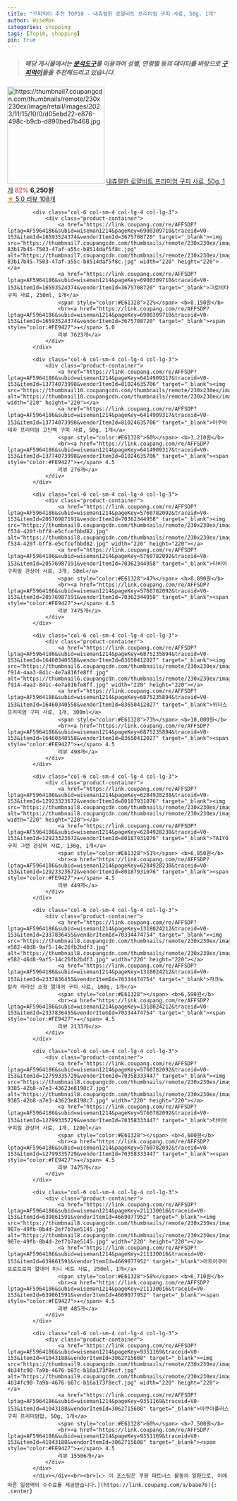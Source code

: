 ```yaml
---
title: "구피먹이 추천 TOP10 - 내츄럴한 로얄비트 프리미엄 구피 사료, 50g, 1개"
author: WiseMan
categories: shopping
tags: [Top10, shopping]
pin: true
---
```


> ##### 해당 게시물에서는 [**분석도구**](https://itemscout.io/)를 이용하여 **성별**, **연령별** 등의 데이터를 바탕으로 [**구피먹이**](https://link.coupang.com/a/baae76)들을 추천해드리고 있습니다.
<div class="container"><div class="row">
            <div class="col-6 col-sm-4 col-lg-4 col-lg-3">
                <div class="product-container">
                    <a href="https://link.coupang.com/re/AFFSDP?lptag=AF5964186&subid=wiseman1214&pageKey=7718445163&traceid=V0-153&itemId=20707952701&vendorItemId=87779076738" target="_blank"><img src="https://thumbnail7.coupangcdn.com/thumbnails/remote/230x230ex/image/retail/images/2023/11/15/10/0/d05ebd22-e876-498c-b9cb-d890bed7b468.jpg" alt="https://thumbnail7.coupangcdn.com/thumbnails/remote/230x230ex/image/retail/images/2023/11/15/10/0/d05ebd22-e876-498c-b9cb-d890bed7b468.jpg" width="220" height="220"></a>
                    <a href="https://link.coupang.com/re/AFFSDP?lptag=AF5964186&subid=wiseman1214&pageKey=7718445163&traceid=V0-153&itemId=20707952701&vendorItemId=87779076738" target="_blank">내츄럴한 로얄비트 프리미엄 구피 사료, 50g, 1개</a>
                    <span style="color:#E61328">82%</span> <b>6,250원</b>
                    <br><a href="https://link.coupang.com/re/AFFSDP?lptag=AF5964186&subid=wiseman1214&pageKey=7718445163&traceid=V0-153&itemId=20707952701&vendorItemId=87779076738" target="_blank"><span style="color:#FE9427">★</span> 5.0
                    리뷰 108개</a>
                </div>
            </div>
            
            <div class="col-6 col-sm-4 col-lg-4 col-lg-3">
                <div class="product-container">
                    <a href="https://link.coupang.com/re/AFFSDP?lptag=AF5964186&subid=wiseman1214&pageKey=6900309710&traceid=V0-153&itemId=16593524374&vendorItemId=3675708720" target="_blank"><img src="https://thumbnail7.coupangcdn.com/thumbnails/remote/230x230ex/image/retail/images/1754315172999604-83b17b45-7503-47af-a55c-b8514daf5f8c.jpg" alt="https://thumbnail7.coupangcdn.com/thumbnails/remote/230x230ex/image/retail/images/1754315172999604-83b17b45-7503-47af-a55c-b8514daf5f8c.jpg" width="220" height="220"></a>
                    <a href="https://link.coupang.com/re/AFFSDP?lptag=AF5964186&subid=wiseman1214&pageKey=6900309710&traceid=V0-153&itemId=16593524374&vendorItemId=3675708720" target="_blank">그로비타 구피 사료, 250ml, 1개</a>
                    <span style="color:#E61328">22%</span> <b>8,150원</b>
                    <br><a href="https://link.coupang.com/re/AFFSDP?lptag=AF5964186&subid=wiseman1214&pageKey=6900309710&traceid=V0-153&itemId=16593524374&vendorItemId=3675708720" target="_blank"><span style="color:#FE9427">★</span> 5.0
                    리뷰 7623개</a>
                </div>
            </div>
            
            <div class="col-6 col-sm-4 col-lg-4 col-lg-3">
                <div class="product-container">
                    <a href="https://link.coupang.com/re/AFFSDP?lptag=AF5964186&subid=wiseman1214&pageKey=6414909317&traceid=V0-153&itemId=13774073998&vendorItemId=81024635706" target="_blank"><img src="https://thumbnail10.coupangcdn.com/thumbnails/remote/230x230ex/image/rs_quotation_api/lubtprb7/569c60e6b08b431ab1723a6e40d6ff81.jpg" alt="https://thumbnail10.coupangcdn.com/thumbnails/remote/230x230ex/image/rs_quotation_api/lubtprb7/569c60e6b08b431ab1723a6e40d6ff81.jpg" width="220" height="220"></a>
                    <a href="https://link.coupang.com/re/AFFSDP?lptag=AF5964186&subid=wiseman1214&pageKey=6414909317&traceid=V0-153&itemId=13774073998&vendorItemId=81024635706" target="_blank">아쿠아테라 프리미엄 고단백 구피 사료, 50g, 1개</a>
                    <span style="color:#E61328">60%</span> <b>3,210원</b>
                    <br><a href="https://link.coupang.com/re/AFFSDP?lptag=AF5964186&subid=wiseman1214&pageKey=6414909317&traceid=V0-153&itemId=13774073998&vendorItemId=81024635706" target="_blank"><span style="color:#FE9427">★</span> 4.5
                    리뷰 276개</a>
                </div>
            </div>
            
            <div class="col-6 col-sm-4 col-lg-4 col-lg-3">
                <div class="product-container">
                    <a href="https://link.coupang.com/re/AFFSDP?lptag=AF5964186&subid=wiseman1214&pageKey=5760782092&traceid=V0-153&itemId=20576987191&vendorItemId=70362344958" target="_blank"><img src="https://thumbnail8.coupangcdn.com/thumbnails/remote/230x230ex/image/retail/images/2020/03/04/19/3/2ebf598d-f534-420f-bff8-e5cfcefbbd82.jpg" alt="https://thumbnail8.coupangcdn.com/thumbnails/remote/230x230ex/image/retail/images/2020/03/04/19/3/2ebf598d-f534-420f-bff8-e5cfcefbbd82.jpg" width="220" height="220"></a>
                    <a href="https://link.coupang.com/re/AFFSDP?lptag=AF5964186&subid=wiseman1214&pageKey=5760782092&traceid=V0-153&itemId=20576987191&vendorItemId=70362344958" target="_blank">타비아 구피밀 관상어 사료, 3개, 50ml</a>
                    <span style="color:#E61328">47%</span> <b>8,890원</b>
                    <br><a href="https://link.coupang.com/re/AFFSDP?lptag=AF5964186&subid=wiseman1214&pageKey=5760782092&traceid=V0-153&itemId=20576987191&vendorItemId=70362344958" target="_blank"><span style="color:#FE9427">★</span> 4.5
                    리뷰 7475개</a>
                </div>
            </div>
            
            <div class="col-6 col-sm-4 col-lg-4 col-lg-3">
                <div class="product-container">
                    <a href="https://link.coupang.com/re/AFFSDP?lptag=AF5964186&subid=wiseman1214&pageKey=6875235894&traceid=V0-153&itemId=16460340558&vendorItemId=83650412027" target="_blank"><img src="https://thumbnail6.coupangcdn.com/thumbnails/remote/230x230ex/image/retail/images/2022/10/28/13/3/ff5e4c17-f914-4aa3-841c-4e7a816fe8ff.jpg" alt="https://thumbnail6.coupangcdn.com/thumbnails/remote/230x230ex/image/retail/images/2022/10/28/13/3/ff5e4c17-f914-4aa3-841c-4e7a816fe8ff.jpg" width="220" height="220"></a>
                    <a href="https://link.coupang.com/re/AFFSDP?lptag=AF5964186&subid=wiseman1214&pageKey=6875235894&traceid=V0-153&itemId=16460340558&vendorItemId=83650412027" target="_blank">위더스 프리미엄 구피 사료, 1개, 300ml</a>
                    <span style="color:#E61328">73%</span> <b>10,000원</b>
                    <br><a href="https://link.coupang.com/re/AFFSDP?lptag=AF5964186&subid=wiseman1214&pageKey=6875235894&traceid=V0-153&itemId=16460340558&vendorItemId=83650412027" target="_blank"><span style="color:#FE9427">★</span> 4.5
                    리뷰 498개</a>
                </div>
            </div>
            
            <div class="col-6 col-sm-4 col-lg-4 col-lg-3">
                <div class="product-container">
                    <a href="https://link.coupang.com/re/AFFSDP?lptag=AF5964186&subid=wiseman1214&pageKey=6284928238&traceid=V0-153&itemId=12923323672&vendorItemId=80187931076" target="_blank"><img src="https://thumbnail8.coupangcdn.com/thumbnails/remote/230x230ex/image/rs_quotation_api/trmtct92/d5a8b2a7bd28402da74836322160b8b6.jpg" alt="https://thumbnail8.coupangcdn.com/thumbnails/remote/230x230ex/image/rs_quotation_api/trmtct92/d5a8b2a7bd28402da74836322160b8b6.jpg" width="220" height="220"></a>
                    <a href="https://link.coupang.com/re/AFFSDP?lptag=AF5964186&subid=wiseman1214&pageKey=6284928238&traceid=V0-153&itemId=12923323672&vendorItemId=80187931076" target="_blank">TAIYO 구피 그랜 관상어 사료, 130g, 1개</a>
                    <span style="color:#E61328">51%</span> <b>6,850원</b>
                    <br><a href="https://link.coupang.com/re/AFFSDP?lptag=AF5964186&subid=wiseman1214&pageKey=6284928238&traceid=V0-153&itemId=12923323672&vendorItemId=80187931076" target="_blank"><span style="color:#FE9427">★</span> 4.5
                    리뷰 449개</a>
                </div>
            </div>
            
            <div class="col-6 col-sm-4 col-lg-4 col-lg-3">
                <div class="product-container">
                    <a href="https://link.coupang.com/re/AFFSDP?lptag=AF5964186&subid=wiseman1214&pageKey=1318024212&traceid=V0-153&itemId=2337836455&vendorItemId=70334474754" target="_blank"><img src="https://thumbnail8.coupangcdn.com/thumbnails/remote/230x230ex/image/retail/images/2020/03/04/20/7/362c71d8-e582-46d8-9af5-14c26fb2bdf3.jpg" alt="https://thumbnail8.coupangcdn.com/thumbnails/remote/230x230ex/image/retail/images/2020/03/04/20/7/362c71d8-e582-46d8-9af5-14c26fb2bdf3.jpg" width="220" height="220"></a>
                    <a href="https://link.coupang.com/re/AFFSDP?lptag=AF5964186&subid=wiseman1214&pageKey=1318024212&traceid=V0-153&itemId=2337836455&vendorItemId=70334474754" target="_blank">자크노 칼라 카라신 소형 열대어 구피 사료, 100g, 1개</a>
                    <span style="color:#E61328"></span> <b>6,590원</b>
                    <br><a href="https://link.coupang.com/re/AFFSDP?lptag=AF5964186&subid=wiseman1214&pageKey=1318024212&traceid=V0-153&itemId=2337836455&vendorItemId=70334474754" target="_blank"><span style="color:#FE9427">★</span> 4.5
                    리뷰 2133개</a>
                </div>
            </div>
            
            <div class="col-6 col-sm-4 col-lg-4 col-lg-3">
                <div class="product-container">
                    <a href="https://link.coupang.com/re/AFFSDP?lptag=AF5964186&subid=wiseman1214&pageKey=5760782092&traceid=V0-153&itemId=12799335729&vendorItemId=70358333447" target="_blank"><img src="https://thumbnail8.coupangcdn.com/thumbnails/remote/230x230ex/image/retail/images/2020/03/04/19/4/b5607c7c-9385-42b8-a7e3-43623e8198c7.jpg" alt="https://thumbnail8.coupangcdn.com/thumbnails/remote/230x230ex/image/retail/images/2020/03/04/19/4/b5607c7c-9385-42b8-a7e3-43623e8198c7.jpg" width="220" height="220"></a>
                    <a href="https://link.coupang.com/re/AFFSDP?lptag=AF5964186&subid=wiseman1214&pageKey=5760782092&traceid=V0-153&itemId=12799335729&vendorItemId=70358333447" target="_blank">타비아 구피밀 관상어 사료, 1개, 120ml</a>
                    <span style="color:#E61328"></span> <b>4,600원</b>
                    <br><a href="https://link.coupang.com/re/AFFSDP?lptag=AF5964186&subid=wiseman1214&pageKey=5760782092&traceid=V0-153&itemId=12799335729&vendorItemId=70358333447" target="_blank"><span style="color:#FE9427">★</span> 4.5
                    리뷰 7475개</a>
                </div>
            </div>
            
            <div class="col-6 col-sm-4 col-lg-4 col-lg-3">
                <div class="product-container">
                    <a href="https://link.coupang.com/re/AFFSDP?lptag=AF5964186&subid=wiseman1214&pageKey=211130016&traceid=V0-153&itemId=639861591&vendorItemId=4669077952" target="_blank"><img src="https://thumbnail8.coupangcdn.com/thumbnails/remote/230x230ex/image/retail/images/2019/04/22/15/2/0010d5ea-987e-49fb-8b4d-2ef7b7ae5145.jpg" alt="https://thumbnail8.coupangcdn.com/thumbnails/remote/230x230ex/image/retail/images/2019/04/22/15/2/0010d5ea-987e-49fb-8b4d-2ef7b7ae5145.jpg" width="220" height="220"></a>
                    <a href="https://link.coupang.com/re/AFFSDP?lptag=AF5964186&subid=wiseman1214&pageKey=211130016&traceid=V0-153&itemId=639861591&vendorItemId=4669077952" target="_blank">아트아쿠아 프로트로피 열대어 미니 비트 사료, 250ml, 1개</a>
                    <span style="color:#E61328">58%</span> <b>6,710원</b>
                    <br><a href="https://link.coupang.com/re/AFFSDP?lptag=AF5964186&subid=wiseman1214&pageKey=211130016&traceid=V0-153&itemId=639861591&vendorItemId=4669077952" target="_blank"><span style="color:#FE9427">★</span> 4.5
                    리뷰 485개</a>
                </div>
            </div>
            
            <div class="col-6 col-sm-4 col-lg-4 col-lg-3">
                <div class="product-container">
                    <a href="https://link.coupang.com/re/AFFSDP?lptag=AF5964186&subid=wiseman1214&pageKey=9351169&traceid=V0-153&itemId=41043188&vendorItemId=3062715608" target="_blank"><img src="https://thumbnail9.coupangcdn.com/thumbnails/remote/230x230ex/image/retail/images/41991124177240-4b34fc90-7a9b-4676-b87c-b16a173f8ecf.jpg" alt="https://thumbnail9.coupangcdn.com/thumbnails/remote/230x230ex/image/retail/images/41991124177240-4b34fc90-7a9b-4676-b87c-b16a173f8ecf.jpg" width="220" height="220"></a>
                    <a href="https://link.coupang.com/re/AFFSDP?lptag=AF5964186&subid=wiseman1214&pageKey=9351169&traceid=V0-153&itemId=41043188&vendorItemId=3062715608" target="_blank">아쿠아플러스 구피 프리미엄밥, 50g, 1개</a>
                    <span style="color:#E61328">60%</span> <b>7,500원</b>
                    <br><a href="https://link.coupang.com/re/AFFSDP?lptag=AF5964186&subid=wiseman1214&pageKey=9351169&traceid=V0-153&itemId=41043188&vendorItemId=3062715608" target="_blank"><span style="color:#FE9427">★</span> 4.5
                    리뷰 15506개</a>
                </div>
            </div>
            </div></div><br><br>[👉 이 포스팅은 쿠팡 파트너스 활동의 일환으로, 이에 따른 일정액의 수수료를 제공받습니다.](https://link.coupang.com/a/baae76){: .center}